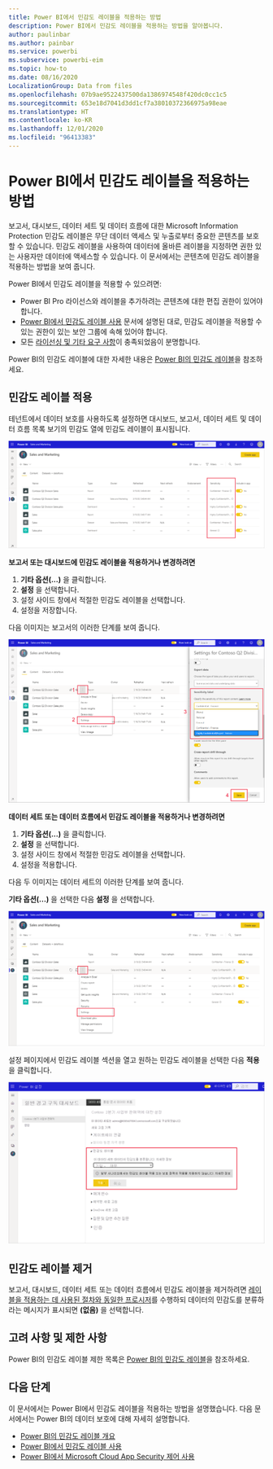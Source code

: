 ```yaml
---
title: Power BI에서 민감도 레이블을 적용하는 방법
description: Power BI에서 민감도 레이블을 적용하는 방법을 알아봅니다.
author: paulinbar
ms.author: painbar
ms.service: powerbi
ms.subservice: powerbi-eim
ms.topic: how-to
ms.date: 08/16/2020
LocalizationGroup: Data from files
ms.openlocfilehash: 07b9ae9522437500da1386974548f420dc0cc1c5
ms.sourcegitcommit: 653e18d7041d3dd1cf7a38010372366975a98eae
ms.translationtype: HT
ms.contentlocale: ko-KR
ms.lasthandoff: 12/01/2020
ms.locfileid: "96413383"
---
```

# <a name="how-to-apply-sensitivity-labels-in-power-bi"></a>Power BI에서 민감도 레이블을 적용하는 방법

보고서, 대시보드, 데이터 세트 및 데이터 흐름에 대한 Microsoft Information Protection 민감도 레이블은 무단 데이터 액세스 및 누출로부터 중요한 콘텐츠를 보호할 수 있습니다. 민감도 레이블을 사용하여 데이터에 올바른 레이블을 지정하면 권한 있는 사용자만 데이터에 액세스할 수 있습니다. 이 문서에서는 콘텐츠에 민감도 레이블을 적용하는 방법을 보여 줍니다.

Power BI에서 민감도 레이블을 적용할 수 있으려면:
* Power BI Pro 라이선스와 레이블을 추가하려는 콘텐츠에 대한 편집 권한이 있어야 합니다.
* [Power BI에서 민감도 레이블 사용](./service-security-enable-data-sensitivity-labels.md) 문서에 설명된 대로, 민감도 레이블을 적용할 수 있는 권한이 있는 보안 그룹에 속해 있어야 합니다.
* 모든 [라이선싱 및 기타 요구 사항](./service-security-enable-data-sensitivity-labels.md#licensing-and-requirements)이 충족되었음이 분명합니다.

Power BI의 민감도 레이블에 대한 자세한 내용은 [Power BI의 민감도 레이블](service-security-sensitivity-label-overview.md)을 참조하세요.

## <a name="applying-sensitivity-labels"></a>민감도 레이블 적용

테넌트에서 데이터 보호를 사용하도록 설정하면 대시보드, 보고서, 데이터 세트 및 데이터 흐름 목록 보기의 민감도 열에 민감도 레이블이 표시됩니다.

![민감도 레이블 사용](media/service-security-apply-data-sensitivity-labels/apply-data-sensitivity-labels-01.png)

**보고서 또는 대시보드에 민감도 레이블을 적용하거나 변경하려면**
1. **기타 옵션(...)** 을 클릭합니다.
1. **설정** 을 선택합니다.
1. 설정 사이드 창에서 적절한 민감도 레이블을 선택합니다.
1. 설정을 저장합니다.

다음 이미지는 보고서의 이러한 단계를 보여 줍니다.

![민감도 레이블 설정](media/service-security-apply-data-sensitivity-labels/apply-data-sensitivity-labels-02.png)

**데이터 세트 또는 데이터 흐름에서 민감도 레이블을 적용하거나 변경하려면**

1. **기타 옵션(...)** 을 클릭합니다.
1. **설정** 을 선택합니다.
1. 설정 사이드 창에서 적절한 민감도 레이블을 선택합니다.
1. 설정을 적용합니다.

다음 두 이미지는 데이터 세트의 이러한 단계를 보여 줍니다.

**기타 옵션(...)** 을 선택한 다음 **설정** 을 선택합니다.

![데이터 세트 설정 열기](media/service-security-apply-data-sensitivity-labels/apply-data-sensitivity-labels-05.png)

설정 페이지에서 민감도 레이블 섹션을 열고 원하는 민감도 레이블을 선택한 다음 **적용** 을 클릭합니다.

![민감도 레이블 선택](media/service-security-apply-data-sensitivity-labels/apply-data-sensitivity-labels-06.png)

## <a name="removing-sensitivity-labels"></a>민감도 레이블 제거
보고서, 대시보드, 데이터 세트 또는 데이터 흐름에서 민감도 레이블을 제거하려면 [레이블을 적용하는 데 사용된 절차와 동일한 프로시저](#applying-sensitivity-labels)를 수행하되 데이터의 민감도를 분류하라는 메시지가 표시되면 **(없음)** 을 선택합니다. 

## <a name="considerations-and-limitations"></a>고려 사항 및 제한 사항

Power BI의 민감도 레이블 제한 목록은 [Power BI의 민감도 레이블](service-security-sensitivity-label-overview.md#limitations)을 참조하세요.

## <a name="next-steps"></a>다음 단계

이 문서에서는 Power BI에서 민감도 레이블을 적용하는 방법을 설명했습니다. 다음 문서에서는 Power BI의 데이터 보호에 대해 자세히 설명합니다. 

* [Power BI의 민감도 레이블 개요](./service-security-sensitivity-label-overview.md)
* [Power BI에서 민감도 레이블 사용](./service-security-enable-data-sensitivity-labels.md)
* [Power BI에서 Microsoft Cloud App Security 제어 사용](./service-security-using-microsoft-cloud-app-security-controls.md)